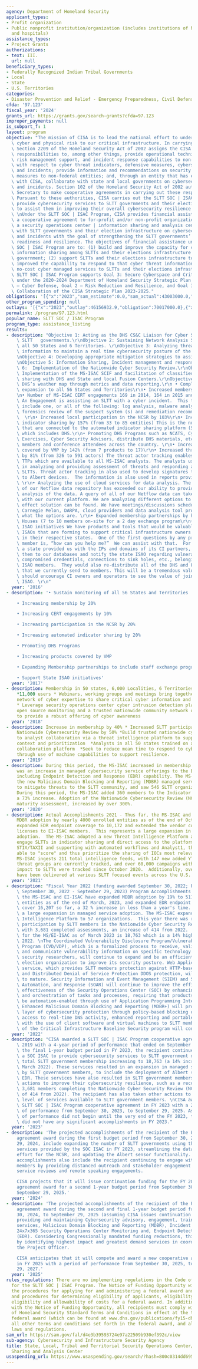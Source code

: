 ```yaml
---
agency: Department of Homeland Security
applicant_types:
- Profit organization
- Public nonprofit institution/organization (includes institutions of higher education
  and hospitals)
assistance_types:
- Project Grants
authorizations:
- text: III.
  url: null
beneficiary_types:
- Federally Recognized Indian Tribal Governments
- Local
- State
- U.S. Territories
categories:
- Disaster Prevention and Relief - Emergency Preparedness, Civil Defense
cfda: '97.123'
fiscal_year: '2024'
grants_url: https://grants.gov/search-grants?cfda=97.123
improper_payments: null
is_subpart_f: 1
layout: program
objective: "The mission of CISA is to lead the national effort to understand and manage\
  \ cyber and physical risk to our critical infrastructure. In carrying out this mission,\
  \ Section 2209 of the Homeland Security Act of 2002 assigns the CISA Director the\
  \ responsibilities to, among other things, provide operational technical assistance,\
  \ risk management support, and incident response capabilities to non-federal entities\
  \ with respect to cyber threat indicators, defensive measures, cybersecurity risks,\
  \ and incidents; provide information and recommendations on security and resilience\
  \ measures to non-federal entities; and, through an entity that has entered an agreement\
  \ with CISA, collaborate with state and local governments on cybersecurity risks\
  \ and incidents. Section 102 of the Homeland Security Act of 2002 authorizes the\
  \ Secretary to make cooperative agreements in carrying out these responsibilities.\
  \ Pursuant to these authorities, CISA carries out the SLTT SOC | ISAC Program to\
  \ provide cybersecurity services to SLTT governments and their election infrastructure\
  \ to assist them in improving their overall cybersecurity resilience and readiness.\
  \ \nUnder the SLTT SOC | ISAC Program, CISA provides financial assistance through\
  \ a cooperative agreement to for-profit and/or non-profit organizations to operate\
  \ a security operations center | information sharing and analysis center to collaborate\
  \ with SLTT governments and their election infrastructure on cybersecurity threats\
  \ and incidents with the goal of strengthening the SLTT governments’ cybersecurity\
  \ readiness and resilience. The objectives of financial assistance under the SLTT\
  \ SOC | ISAC Program are to: (1) build and improve the capacity for cyber threat\
  \ information sharing among SLTTs and their elections infrastructure and the federal\
  \ government; (2) support SLTTs and their elections infrastructure to build and\
  \ improved the capability to respond to that cyber threat information; and (3) provide\
  \ no-cost cyber managed services to SLTTs and their elections infrastructure. The\
  \ SLTT SOC | ISAC Program supports Goal 3: Secure Cyberspace and Critical Infrastructure\
  \ under the 2020-2024 Department of Homeland Security Strategic Plan and Goal 1\
  \ – Cyber Defense, Goal 2 – Risk Reduction and Resilience, and Goal 3 – Operational\
  \ Collaboration of the CISA Strategic Plan 2023-2025."
obligations: '[{"x":"2023","sam_estimate":0.0,"sam_actual":43003000.0,"usa_spending_actual":42918837.0},{"x":"2024","sam_estimate":0.0,"sam_actual":27014000.0,"usa_spending_actual":27014000.0},{"x":"2025","sam_estimate":0.0,"sam_actual":27014000.0,"usa_spending_actual":0.0}]'
other_program_spending: null
outlays: '[{"x":"2023","outlay":46156932.9,"obligation":70017000.0},{"x":"2024","outlay":0.0,"obligation":0.0},{"x":"2025","outlay":0.0,"obligation":0.0}]'
permalink: /program/97.123.html
popular_name: SLTT SOC / ISAC Program
program_type: assistance_listing
results:
- description: "Objective 1: Acting as the DHS CS&C Liaison for Cyber Security to\
    \ SLTT   governments.\r\nObjective 2: Sustaining Network Analysis Services to\
    \ all 50 States and 6 Territories. \r\nObjective 3: Analyzing threat and attack\
    \ information to maintain a real time cybersecurity posture of the SLTT sector.\r\
    \nObjective 4: Developing appropriate mitigation strategies to assist SLTTs.\r\
    \nObjective 5: Information Sharing, Incident management and response.\r\nObjective\
    \ 6:  Implementation of the Nationwide Cyber Security Review.\r\nObjective 7:\
    \ Implementation of the MS-ISAC SCIF and facilitation of classified information\
    \ sharing with DHS and State and local Fusion Centers.\r\nObjective 8: Support\
    \ DHS’s weather map through metrics and data reporting.\r\n • Completing monitoring\
    \ expansion to all 56 States and Territories\r\n• Increased membership by 31.5%\r\
    \n• Number of MS-ISAC CERT engagements 169 in 2014, 164 in 2015 and 171 in 2016\
    \ An Engagement is assisting an SLTT with a cyber incident.  This typically may\
    \ include one, or all of the following: log analysis, malware analysis and full\
    \ forensics review of the suspect system (s) and remediation recommendations.\
    \  \r\n• Increased local participation in the NCSR by 103%\r\n• Increased automated\
    \ indicator sharing by 157% (from 33 to 85 entities) This is the number of entities\
    \ that are connected to the automated indicator sharing platform (Soltra Edge)\
    \ which includes DHS.\r\n• Promoting DHS Programs such as NCATS, Cyber Security\
    \ Exercises, Cyber Security Advisors, distribute DHS materials, etc. to the MS-ISAC\
    \ members and conference attendees across the country. \r\n• Increased products\
    \ covered by VMP by 142% (from 7 products to 17)\r\n• Increased threat actor tracking\
    \ by 81% (from 326 to 591 actors) The threat actor tracking enables us to identify\
    \ TTPs which are available to all MS-ISAC analysts. The analysts use this information\
    \ in analyzing and providing assessment of threats and responding attacks impacting\
    \ SLTTs. Threat actor tracking in also used to develop signatures that are deployed\
    \ to Albert devices.  The information is also used in reports provided to members.\
    \ \r\n• Analyzing the use of cloud services for data analysis. The size and scale\
    \ of our Netflow data repository has exceeded our ability to provide timely enterprise\
    \ analysis of the data. A query of all of our Netflow data can take up to a week\
    \ with our current platform. We are analyzing different options to see if a cost\
    \ effect solution can be found. We have meetings/discussions scheduled with US-CERT,\
    \ Carnegie Melon, DARPA, cloud providers and data analysis tool providers to assess\
    \ what the options are. \r\n• Expanded membership partnerships by holding 3 Open\
    \ Houses (7 to 10 members on-site for a 2 day exchange program\r\n• Support State\
    \ ISAO initiatives We have products and tools that would be valuable for the state\
    \ ISAOs that are forming to support critical infrastructure owners and operators\
    \ in their respective states.  One of the first questions by any prospective ISAO\
    \ member is, “how can you help me?”  We can assist with that.  For example, if\
    \ a state provided us with the IPs and domains of its CI partners, we could add\
    \ them to our databases and notify the state ISAO regarding vulnerable domains,\
    \ compromised credentials, connections to sink holes, etc., belonging to their\
    \ ISAO members.  They would also re-distribute all of the DHS and FBI products\
    \ that we currently send to members. This will be a tremendous value add, which\
    \ should encourage CI owners and operators to see the value of joining the state\
    \ ISAO. \r\n"
  year: '2016'
- description: '• Sustain monitoring of all 56 States and Territories

    • Increasing membership by 20%

    • Increasing CERT engagements by 10%

    • Increasing participation in the NCSR by 20%

    • Increasing automated indicator sharing by 20%

    • Promoting DHS Programs

    • Increasing products covered by VMP

    • Expanding Membership partnerships to include staff exchange program

    • Support State ISAO initiatives'
  year: '2017'
- description: Membership in 50 states, 6,000 Localities, 6 Territories and 88 Tribes
    *11,000 users * Webinars, working groups and meetings bring together a nationwide
    network of cyber expertise to share critical cyber information and best practices
    * Leverage security operations center cyber intrusion detection platform capabilities,
    open source monitoring and a trusted nationwide community network of cyber expertise
    to provide a robust offering of cyber awareness
  year: '2018'
- description: Increase in membership by 40% * Increased SLTT participation in the
    Nationwide Cybersecurity Review by 50% *Build trusted nationwide cyber SLTT analyst
    to analyst collaboration via a threat intelligence platform to support threat
    context and prioritization  *Analysts in all 50 states trained on a threat intelligence
    collaboration platform  *Seek to reduce mean time to respond to cyber threats
    through use of machine capabilities to support resilience.
  year: '2019'
- description: During this period, the MS-ISAC increased in membership by 20%. There
    was an increase in managed cybersecurity service offerings to the Elections Subsector,
    including Endpoint Detection and Response (EDR) capability. The MS-ISAC launched
    the new Malicious Domain Blocking and Reporting (MDBR) managed service offering
    to mitigate threats to the SLTT community, and saw 546 SLTT organizations subscribe.
    During this period, the MS-ISAC added 360 members to the Indicator Sharing Program,
    a 73% increase. Adoption of the Nationwide Cybersecurity Review (NCSR), the cybersecurity
    maturity assessment, increased by over 300%.
  year: '2020'
- description: Actual Accomplishments 2021 - Thus far, the MS-ISAC and EI-ISAC expanded
    MDBR adoption by nearly 4000 enrolled entities as of the end of Oct, 2021, and
    expanded EDR endpoint coverage to 10,172 and extended the vendor contract to provide
    licenses to EI-ISAC members.  This represents a large expansion in managed service
    adoption.  The MS-ISAC adopted a new Threat Intelligence Platform and worked to
    engage SLTTs in indicator sharing and direct access to the platform.  Since implementing
    STIX/TAXII and supporting with automated workflows and Analyst1, the MS-ISAC is
    able to "score" and thus prioritize the sharing of IOCs most relevant to SLTTs.  The
    MS-ISAC ingests 211 total intelligence feeds, with 147 new added YTD, a 230% increase.  1,847
    threat groups are currently tracked, and over 60,000 campaigns with potential
    impact to SLTTs were tracked since October 2020.  Additionally, over 100 presentations
    have been delivered at various SLTT focused events across the U.S.
  year: '2021'
- description: "Fiscal Year 2022 (funding awarded September 30, 2022; Program Year\
    \ September 30, 2022 - September 29, 2023) Program Accomplishments: Thus far,\
    \ the MS-ISAC and EI-ISAC have expanded MDBR adoption by 19% to 5118 enrolled\
    \ entities as of the end of March, 2023, and expanded EDR endpoint coverage to\
    \ cover 16,207 so far, a 32 % increase in less than a year's time.  This represents\
    \ a large expansion in managed service adoption. The MS-ISAC expanded the Threat\
    \ Intelligence Platform to 57 organizations.  This year there was record-breaking\
    \ participation by SLTT members in the Nationwide Cyber Security Review (NCSR),\
    \ with 3,681 completed assessments, an increase of 414 from 2022.  The total membership\
    \ for the MS/EI-ISAC as of March 2023 is 18,763 which is a 14% higher than March\
    \ 2022. \nThe Coordinated Vulnerability Disclosure Program/Vulnerability Disclosure\
    \ Program (CVD/VDP), which is a formalized process to receive, validate, remediate,\
    \ and communicate vulnerability information on specific technology systems from\
    \ security researchers, will continue to expand and be an efficient way for an\
    \ election organization to improve its security posture. Web Application Firewall\
    \ service, which provides SLTT members protection against HTTP-based inbound attacks\
    \ and Distributed Denial of Service Protection DDOS protection, will continue\
    \ to mature. Security Information and Event Management (SIEM) and Security Orchestration,\
    \ Automation, and Response (SOAR) will continue to improve the efficiency and\
    \ effectiveness of the Security Operations Center (SOC) by enhancing the automation\
    \ and orchestration of tasks and processes, requiring that products and services\
    \ be automation-enabled through use of Application Programming Interfaces (APIs).\
    \ Enhanced Malicious Domain Blocking and Reporting (MDBR+) will provide an additional\
    \ layer of cybersecurity protection through policy-based blocking of DNS activity,\
    \ access to real-time DNS activity, enhanced reporting and portable device protection\
    \ with the use of client software and virtual machines to SLTT members. Development\
    \ of the Critical Infrastructure Baseline Security program will continue."
  year: '2022'
- description: "CISA awarded a SLTT SOC | ISAC Program cooperative agreement in FY\
    \ 2019 with a 4-year period of performance that ended on September 29, 2023. During\
    \ the final 1-year budget period in FY 2023, the recipient continued to operate\
    \ a SOC ISAC to provide cybersecurity services to SLTT government members, with\
    \ total SLTT government membership increasing to 18,763 (a 14% increase since\
    \ March 2022). These services resulted in an expansion in managed service adoption\
    \ by SLTT government members, to include the deployment of Albert sensors and\
    \ EDR. These services have also resulted in SLTT government members taking other\
    \ actions to improve their cybersecurity resilience, such as a record breaking\
    \ 3,681 members completing the Nationwide Cyber Security Review (NCSR) (an increase\
    \ of 414 from 2022). The recipient has also taken other actions to improve the\
    \ level of services available to SLTT government members. \nCISA award a single\
    \ SLTT SOC | ISAC Program cooperative agreement in FY 2023 with a 2-year period\
    \ of performance from September 30, 2023, to September 29, 2025. As the period\
    \ of performance did not begin until the very end of the FY 2023, the recipient\
    \ did not have any significant accomplishments in FY 2023."
  year: '2023'
- description: 'The projected accomplishments of the recipient of the FY 2023 cooperative
    agreement award during the first budget period from September 30, 2023, to September
    29, 2024, include expanding the number of SLTT governments using the cybersecurity
    services provided by the SOC ISAC in FY 2023, streamlining the data and reporting
    effort for the NCSR, and updating the Albert sensor functionality. The projected
    accomplishments also include the recipient continuing to engage with the ISAC
    members by providing distanced outreach and stakeholder engagement through virtual
    service reviews and remote speaking engagements.

    CISA projects that it will issue continuation funding for the FY 2023 cooperative
    agreement award for a second 1-year budget period from September 30, 2024, to
    September 29, 2025.'
  year: '2024'
- description: 'The projected accomplishments of the recipient of the FY 2023 cooperative
    agreement award during the second and final 1-year budget period from September
    30, 2024, to September 29, 2025 (assuming CISA issues continuation funding) include
    providing and maintaining Cybersecurity advisory, engagement, training and education
    services, Malicious Domain Blocking and Reporting (MDBR), Incident response assistance,
    24x7x365 Security Operations Center Monitoring and, Endpoint Detection and Response
    (EDR). Considering Congressionally mandated funding reductions, this will be performed
    by identifying highest impact and greatest demand services in coordination with
    the Project Officer.

    CISA anticipates that it will compete and award a new cooperative agreement award
    in FY 2025 with a period of performance from September 30, 2025, to September
    29, 2027.'
  year: '2025'
rules_regulations: There are no implementing regulations in the Code of Federal Regulations
  for the SLTT SOC | ISAC Program. The Notice of Funding Opportunity will establish
  the procedures for applying for and administering a federal award and the policies
  and procedures for determining eligibility of applicants, eligibility of work, and
  eligibility and allowability of costs for a federal award. In addition to complying
  with the Notice of Funding Opportunity, all recipients must comply with the Department
  of Homeland Security Standard Terms and Conditions in effect at the time of the
  federal award (which can be found at www.dhs.gov/publications/fy15-dhs-standard-terms-and-conditions),
  all other terms and conditions set forth in the federal award, and all other applicable
  laws and regulations.
sam_url: https://sam.gov/fal/d4e3b39593724e97a22509b930ef392c/view
sub-agency: Cybersecurity and Infrastructure Security Agency
title: State, Local, Tribal and Territorial Security Operations Center/Information
  Sharing and Analysis Center
usaspending_url: https://www.usaspending.gov/search/?hash=800c0314dd6957baf427494399549115
---
```

